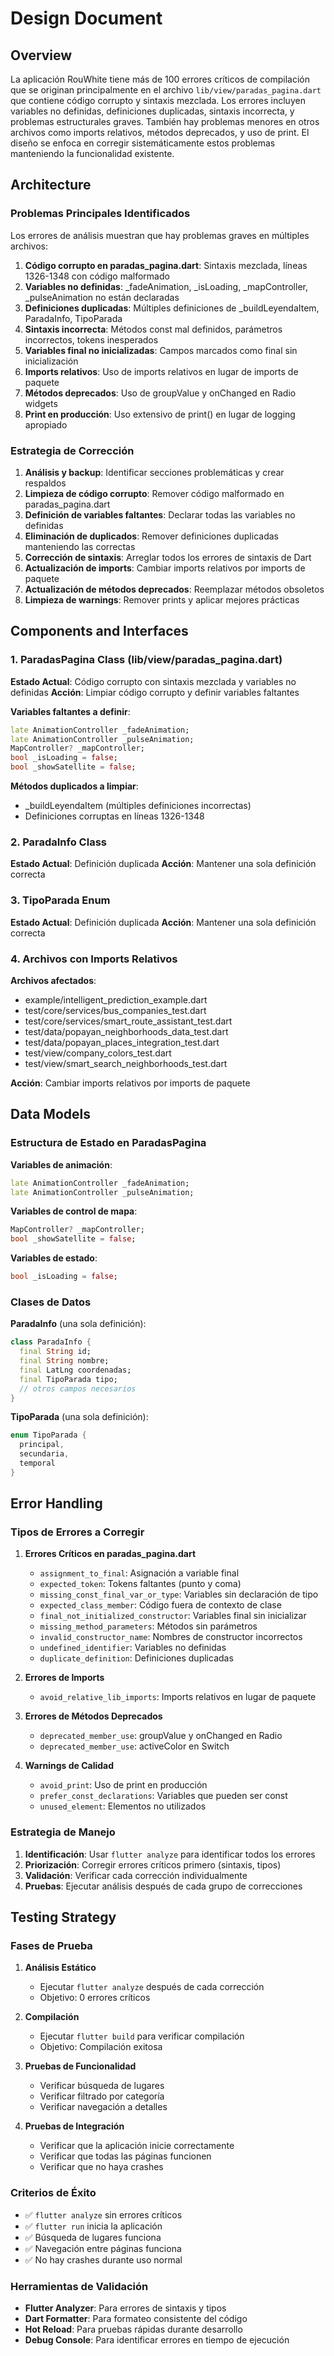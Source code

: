 # Design Document

## Overview

La aplicación RouWhite tiene más de 100 errores críticos de compilación que se originan principalmente en el archivo `lib/view/paradas_pagina.dart` que contiene código corrupto y sintaxis mezclada. Los errores incluyen variables no definidas, definiciones duplicadas, sintaxis incorrecta, y problemas estructurales graves. También hay problemas menores en otros archivos como imports relativos, métodos deprecados, y uso de print. El diseño se enfoca en corregir sistemáticamente estos problemas manteniendo la funcionalidad existente.

## Architecture

### Problemas Principales Identificados

Los errores de análisis muestran que hay problemas graves en múltiples archivos:

1. **Código corrupto en paradas_pagina.dart**: Sintaxis mezclada, líneas 1326-1348 con código malformado
2. **Variables no definidas**: \_fadeAnimation, \_isLoading, \_mapController, \_pulseAnimation no están declaradas
3. **Definiciones duplicadas**: Múltiples definiciones de \_buildLeyendaItem, ParadaInfo, TipoParada
4. **Sintaxis incorrecta**: Métodos const mal definidos, parámetros incorrectos, tokens inesperados
5. **Variables final no inicializadas**: Campos marcados como final sin inicialización
6. **Imports relativos**: Uso de imports relativos en lugar de imports de paquete
7. **Métodos deprecados**: Uso de groupValue y onChanged en Radio widgets
8. **Print en producción**: Uso extensivo de print() en lugar de logging apropiado

### Estrategia de Corrección

1. **Análisis y backup**: Identificar secciones problemáticas y crear respaldos
2. **Limpieza de código corrupto**: Remover código malformado en paradas_pagina.dart
3. **Definición de variables faltantes**: Declarar todas las variables no definidas
4. **Eliminación de duplicados**: Remover definiciones duplicadas manteniendo las correctas
5. **Corrección de sintaxis**: Arreglar todos los errores de sintaxis de Dart
6. **Actualización de imports**: Cambiar imports relativos por imports de paquete
7. **Actualización de métodos deprecados**: Reemplazar métodos obsoletos
8. **Limpieza de warnings**: Remover prints y aplicar mejores prácticas

## Components and Interfaces

### 1. ParadasPagina Class (lib/view/paradas_pagina.dart)

**Estado Actual**: Código corrupto con sintaxis mezclada y variables no definidas
**Acción**: Limpiar código corrupto y definir variables faltantes

**Variables faltantes a definir**:

```dart
late AnimationController _fadeAnimation;
late AnimationController _pulseAnimation;
MapController? _mapController;
bool _isLoading = false;
bool _showSatellite = false;
```

**Métodos duplicados a limpiar**:

- \_buildLeyendaItem (múltiples definiciones incorrectas)
- Definiciones corruptas en líneas 1326-1348

### 2. ParadaInfo Class

**Estado Actual**: Definición duplicada
**Acción**: Mantener una sola definición correcta

### 3. TipoParada Enum

**Estado Actual**: Definición duplicada
**Acción**: Mantener una sola definición correcta

### 4. Archivos con Imports Relativos

**Archivos afectados**:

- example/intelligent_prediction_example.dart
- test/core/services/bus_companies_test.dart
- test/core/services/smart_route_assistant_test.dart
- test/data/popayan_neighborhoods_data_test.dart
- test/data/popayan_places_integration_test.dart
- test/view/company_colors_test.dart
- test/view/smart_search_neighborhoods_test.dart

**Acción**: Cambiar imports relativos por imports de paquete

## Data Models

### Estructura de Estado en ParadasPagina

**Variables de animación**:

```dart
late AnimationController _fadeAnimation;
late AnimationController _pulseAnimation;
```

**Variables de control de mapa**:

```dart
MapController? _mapController;
bool _showSatellite = false;
```

**Variables de estado**:

```dart
bool _isLoading = false;
```

### Clases de Datos

**ParadaInfo** (una sola definición):

```dart
class ParadaInfo {
  final String id;
  final String nombre;
  final LatLng coordenadas;
  final TipoParada tipo;
  // otros campos necesarios
}
```

**TipoParada** (una sola definición):

```dart
enum TipoParada {
  principal,
  secundaria,
  temporal
}
```

## Error Handling

### Tipos de Errores a Corregir

1. **Errores Críticos en paradas_pagina.dart**

   - `assignment_to_final`: Asignación a variable final
   - `expected_token`: Tokens faltantes (punto y coma)
   - `missing_const_final_var_or_type`: Variables sin declaración de tipo
   - `expected_class_member`: Código fuera de contexto de clase
   - `final_not_initialized_constructor`: Variables final sin inicializar
   - `missing_method_parameters`: Métodos sin parámetros
   - `invalid_constructor_name`: Nombres de constructor incorrectos
   - `undefined_identifier`: Variables no definidas
   - `duplicate_definition`: Definiciones duplicadas

2. **Errores de Imports**

   - `avoid_relative_lib_imports`: Imports relativos en lugar de paquete

3. **Errores de Métodos Deprecados**

   - `deprecated_member_use`: groupValue y onChanged en Radio
   - `deprecated_member_use`: activeColor en Switch

4. **Warnings de Calidad**
   - `avoid_print`: Uso de print en producción
   - `prefer_const_declarations`: Variables que pueden ser const
   - `unused_element`: Elementos no utilizados

### Estrategia de Manejo

1. **Identificación**: Usar `flutter analyze` para identificar todos los errores
2. **Priorización**: Corregir errores críticos primero (sintaxis, tipos)
3. **Validación**: Verificar cada corrección individualmente
4. **Pruebas**: Ejecutar análisis después de cada grupo de correcciones

## Testing Strategy

### Fases de Prueba

1. **Análisis Estático**

   - Ejecutar `flutter analyze` después de cada corrección
   - Objetivo: 0 errores críticos

2. **Compilación**

   - Ejecutar `flutter build` para verificar compilación
   - Objetivo: Compilación exitosa

3. **Pruebas de Funcionalidad**

   - Verificar búsqueda de lugares
   - Verificar filtrado por categoría
   - Verificar navegación a detalles

4. **Pruebas de Integración**
   - Verificar que la aplicación inicie correctamente
   - Verificar que todas las páginas funcionen
   - Verificar que no haya crashes

### Criterios de Éxito

- ✅ `flutter analyze` sin errores críticos
- ✅ `flutter run` inicia la aplicación
- ✅ Búsqueda de lugares funciona
- ✅ Navegación entre páginas funciona
- ✅ No hay crashes durante uso normal

### Herramientas de Validación

- **Flutter Analyzer**: Para errores de sintaxis y tipos
- **Dart Formatter**: Para formateo consistente del código
- **Hot Reload**: Para pruebas rápidas durante desarrollo
- **Debug Console**: Para identificar errores en tiempo de ejecución

